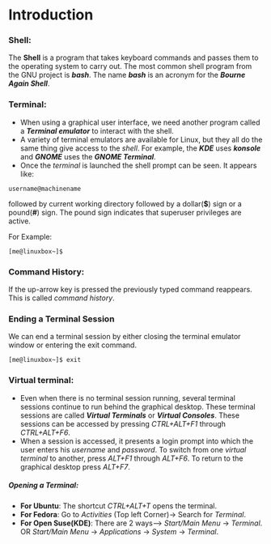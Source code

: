 # Introduction

### Shell:
  The **Shell** is a program that takes keyboard commands and passes them to the operating system to carry out. The most common shell program from the GNU project is ***bash***. The name ***bash*** is an acronym for the ***Bourne Again Shell***.<br>

### Terminal:
  * When using a graphical user interface, we need another program called a ***Terminal emulator*** to interact with the shell.  
  * A variety of terminal emulators are available for Linux, but they all do the same thing give access to the *shell*. For example, the ***KDE*** uses ***konsole*** and ***GNOME*** uses the ***GNOME Terminal***.  
  * Once the *terminal* is launched the shell prompt can be seen. It appears like:  
```console
username@machinename
```
followed by current working directory followed by a dollar(**$**) sign or a pound(**#**) sign. The pound sign indicates that superuser privileges are active.

  For Example:<br>
  ```console
  [me@linuxbox~]$
  ```
### Command History:
  If the up-arrow key is pressed the previously typed command reappears. This is called *command history*.<br>
### Ending a Terminal Session
  We can end a terminal session by either closing the terminal emulator window or entering the exit command.
  ```console
  [me@linuxbox~]$ exit
  ```
### Virtual terminal:
  * Even when there is no terminal session running, several terminal sessions continue to run behind the graphical desktop. These terminal sessions are called ***Virtual Terminals*** or ***Virtual Consoles***. These sessions can be accessed by pressing *CTRL+ALT+F1* through *CTRL+ALT+F6*.
  * When a session is accessed, it presents a login prompt into which the user enters his *username* and *password*. To switch from one *virtual terminal* to another, press *ALT+F1* through *ALT+F6*. To return to the graphical desktop press *ALT+F7*.<br>
##### Opening a Terminal:
  * **For Ubuntu**: The shortcut *CTRL+ALT+T* opens the terminal.
  * **For Fedora**: Go to *Activities* (Top left Corner)-> Search for *Terminal*.
  * **For Open Suse(KDE)**: There are 2 ways--> *Start/Main Menu* -> *Terminal*.  OR *Start/Main Menu* -> *Applications* -> *System* -> *Terminal*.

